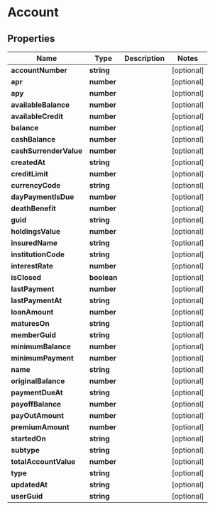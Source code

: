 # Account

## Properties
Name | Type | Description | Notes
------------ | ------------- | ------------- | -------------
**accountNumber** | **string** |  | [optional] 
**apr** | **number** |  | [optional] 
**apy** | **number** |  | [optional] 
**availableBalance** | **number** |  | [optional] 
**availableCredit** | **number** |  | [optional] 
**balance** | **number** |  | [optional] 
**cashBalance** | **number** |  | [optional] 
**cashSurrenderValue** | **number** |  | [optional] 
**createdAt** | **string** |  | [optional] 
**creditLimit** | **number** |  | [optional] 
**currencyCode** | **string** |  | [optional] 
**dayPaymentIsDue** | **number** |  | [optional] 
**deathBenefit** | **number** |  | [optional] 
**guid** | **string** |  | [optional] 
**holdingsValue** | **number** |  | [optional] 
**insuredName** | **string** |  | [optional] 
**institutionCode** | **string** |  | [optional] 
**interestRate** | **number** |  | [optional] 
**isClosed** | **boolean** |  | [optional] 
**lastPayment** | **number** |  | [optional] 
**lastPaymentAt** | **string** |  | [optional] 
**loanAmount** | **number** |  | [optional] 
**maturesOn** | **string** |  | [optional] 
**memberGuid** | **string** |  | [optional] 
**minimumBalance** | **number** |  | [optional] 
**minimumPayment** | **number** |  | [optional] 
**name** | **string** |  | [optional] 
**originalBalance** | **number** |  | [optional] 
**paymentDueAt** | **string** |  | [optional] 
**payoffBalance** | **number** |  | [optional] 
**payOutAmount** | **number** |  | [optional] 
**premiumAmount** | **number** |  | [optional] 
**startedOn** | **string** |  | [optional] 
**subtype** | **string** |  | [optional] 
**totalAccountValue** | **number** |  | [optional] 
**type** | **string** |  | [optional] 
**updatedAt** | **string** |  | [optional] 
**userGuid** | **string** |  | [optional] 


